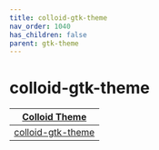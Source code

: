```yaml
---
title: colloid-gtk-theme
nav_order: 1040
has_children: false
parent: gtk-theme
---
```



# colloid-gtk-theme

| [Colloid Theme](https://samwhelp.github.io/note-about-theme/read/desktop-theme/themes/colloid-theme.html) |
| --- |
| [colloid-gtk-theme](https://github.com/vinceliuice/Colloid-gtk-theme) |
